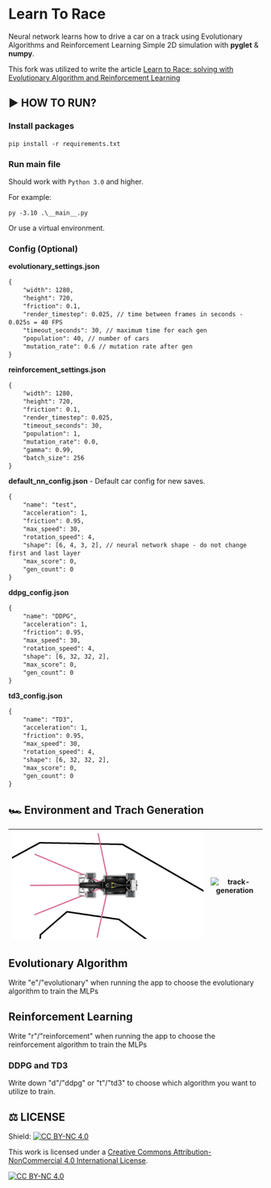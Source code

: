 # Learn To Race

Neural network learns how to drive a car on a track using Evolutionary Algorithms and Reinforcement Learning
Simple 2D simulation with **pyglet** & **numpy**.

This fork was utilized to write the article [Learn to Race: solving with Evolutionary Algorithm and Reinforcement Learning](/Learn%20to%20Race%20solving%20with%20Evolutionary%20Algorithms%20and%20Reinforcement%20Learning.pdf)

## ▶️️ HOW TO RUN?

### Install packages

    pip install -r requirements.txt

### Run main file

Should work with `Python 3.0` and higher.

For example:

    py -3.10 .\__main__.py

Or use a virtual environment.

### Config (Optional)

**evolutionary_settings.json**

```
{
	"width": 1280,
	"height": 720,
	"friction": 0.1,
	"render_timestep": 0.025, // time between frames in seconds - 0.025s = 40 FPS
	"timeout_seconds": 30, // maximum time for each gen
	"population": 40, // number of cars
	"mutation_rate": 0.6 // mutation rate after gen
}
```

**reinforcement_settings.json**

```
{
	"width": 1280,
	"height": 720,
	"friction": 0.1,
	"render_timestep": 0.025,
	"timeout_seconds": 30,
	"population": 1,
	"mutation_rate": 0.0,
	"gamma": 0.99,
	"batch_size": 256
}
```

**default_nn_config.json** - Default car config for new saves.

```
{
	"name": "test",
	"acceleration": 1,
	"friction": 0.95,
	"max_speed": 30,
	"rotation_speed": 4,
	"shape": [6, 4, 3, 2], // neural network shape - do not change first and last layer
	"max_score": 0,
	"gen_count": 0
}
```

**ddpg_config.json**

```
{
	"name": "DDPG",
	"acceleration": 1,
	"friction": 0.95,
	"max_speed": 30,
	"rotation_speed": 4,
	"shape": [6, 32, 32, 2],
	"max_score": 0,
	"gen_count": 0
}
```

**td3_config.json**

```
{
	"name": "TD3",
	"acceleration": 1,
	"friction": 0.95,
	"max_speed": 30,
	"rotation_speed": 4,
	"shape": [6, 32, 32, 2],
	"max_score": 0,
	"gen_count": 0
}
```

## 🏎️ Environment and Trach Generation

| ![car-sensor](/images/car_sensors.png) | ![track-generation](https://user-images.githubusercontent.com/46631861/161503022-bf0ca0d1-f678-48ce-b570-5bcaaa47b6f3.gif) |
| -------------------------------------- | -------------------------------------------------------------------------------------------------------------------------- |

## Evolutionary Algorithm

Write "e"/"evolutionary" when running the app to choose the evolutionary algorithm to train the MLPs

## Reinforcement Learning

Write "r"/"reinforcement" when running the app to choose the reinforcement algorithm to train the MLPs

### DDPG and TD3

Write down "d"/"ddpg" or "t"/"td3" to choose which algorithm you want to utilize to train.

## ⚖️ LICENSE

Shield: [![CC BY-NC 4.0][cc-by-nc-shield]][cc-by-nc]

This work is licensed under a
[Creative Commons Attribution-NonCommercial 4.0 International License][cc-by-nc].

[![CC BY-NC 4.0][cc-by-nc-image]][cc-by-nc]

[cc-by-nc]: https://creativecommons.org/licenses/by-nc/4.0/
[cc-by-nc-image]: https://licensebuttons.net/l/by-nc/4.0/88x31.png
[cc-by-nc-shield]: https://img.shields.io/badge/License-CC%20BY--NC%204.0-lightgrey.svg
[car-sensors]: https://raw.githubusercontent.com/JPVercosa/LearnToRace/master/.github/images/car_sensors.png
